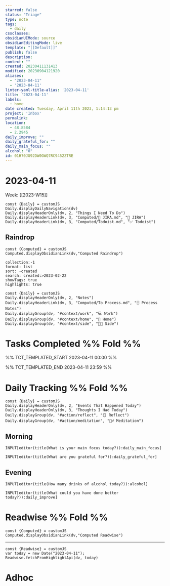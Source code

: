 ```yaml
---
starred: false
status: "Triage"
type: note
tags:
  - daily
cssclasses: 
obsidianUIMode: source
obsidianEditingMode: live
template: "[[Default]]"
publish: false
description: 
context: ""
created: 20230411131413
modified: 20230904121920
aliases:
  - "2023-04-11"
  - '2023-04-11'
linter-yaml-title-alias: '2023-04-11'
title: '2023-04-11'
labels:
  - home
date created: Tuesday, April 11th 2023, 1:14:13 pm
project: 'Inbox'
permalink: 
location:
  - 48.8584
  - 2.2945
daily_improve: ""
daily_grateful_for: ""
daily_main_focus: ""
alcohol: "0"
id: 01H70JG92DW0GWQ7RC9452ZTRE
---
```


# 2023-04-11

Week: [[2023-W15]]

```dataviewjs
const {Daily} = customJS
Daily.displayDailyNavigation(dv)
Daily.displayHeaderOnly(dv, 2, "Things I Need To Do")
Daily.displayHeaderLink(dv, 3, "Computed/🎫 JIRA.md", "🎫 JIRA")
Daily.displayHeaderLink(dv, 3, "Computed/Todoist.md", "✅ Todoist")
```

## Raindrop

```dataviewjs
const {Computed} = customJS
Computed.displayObsidianLink(dv,"Computed Raindrop")
```


```raindrop
collection:-1
format: list
sort: -created
search: created:>2023-02-22
showTags: true
highlights: true
```


```dataviewjs
const {Daily} = customJS
Daily.displayHeaderOnly(dv, 2, "Notes")
Daily.displayHeaderLink(dv, 3, "Computed/To Process.md", "🗄️ Process Notes")
Daily.displayGroup(dv, "#context/work", "💻 Work")
Daily.displayGroup(dv, "#context/home", "🏡 Home")
Daily.displayGroup(dv, "#context/side", "👨‍💻 Side")
```

# Tasks Completed %% Fold %%

%% TCT_TEMPLATED_START 2023-04-11 00:00 %%

%% TCT_TEMPLATED_END 2023-04-11 23:59 %%

# Daily Tracking %% Fold %%

```dataviewjs
const {Daily} = customJS
Daily.displayHeaderOnly(dv, 2, "Events That Happened Today")
Daily.displayHeaderOnly(dv, 3, "Thoughts I Had Today")
Daily.displayGroup(dv, "#action/reflect", "🪞 Reflect")
Daily.displayGroup(dv, "#action/meditation", "🧘‍♂️ Meditation")
```

## Morning
```meta-bind
INPUT[editor(title(What is your main focus today?)):daily_main_focus]
```

```meta-bind
INPUT[editor(title(What are you grateful for?)):daily_grateful_for]
```

## Evening

```meta-bind
INPUT[editor(title(How many drinks of alcohol today?)):alcohol]
```

```meta-bind
INPUT[editor(title(What could you have done better today?)):daily_improve]
```

# Readwise %% Fold %%

```dataviewjs
const {Computed} = customJS
Computed.displayObsidianLink(dv,"Computed Readwise")
```

---

```dataviewjs
const {Readwise} = customJS
var today = new Date("2023-04-11");
Readwise.fetchFromHighlightApi(dv, today)
```

# Adhoc
